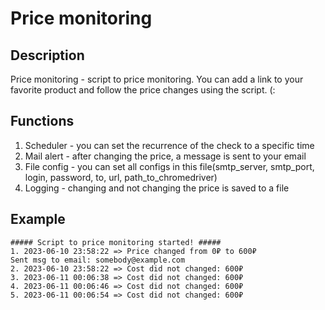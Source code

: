 # Price monitoring 

## Description
Price monitoring - script to price monitoring. You can add a link to your favorite product and 
follow the price changes using the script. (:

## Functions
1. Scheduler - you can set the recurrence of the check to a specific time
2. Mail alert - after changing the price, a message is sent to your email
3. File config - you can set all configs in this file(smtp_server, smtp_port, login, password, 
to, url, path_to_chromedriver)
4. Logging - changing and not changing the price is saved to a file

## Example
```
##### Script to price monitoring started! #####
1. 2023-06-10 23:58:22 => Price changed from 0₽ to 600₽
Sent msg to email: somebody@example.com
2. 2023-06-10 23:58:22 => Cost did not changed: 600₽
3. 2023-06-11 00:06:38 => Cost did not changed: 600₽
4. 2023-06-11 00:06:46 => Cost did not changed: 600₽
5. 2023-06-11 00:06:54 => Cost did not changed: 600₽
```